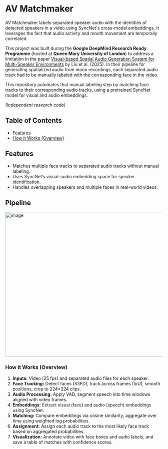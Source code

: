 # AV Matchmaker

AV Matchmaker labels separated speaker audio with the identities of detected speakers in a video using SyncNet's cross-modal embeddings. It leverages the fact that audio activity and mouth movement are temporally correlated.

This project was built during the **Google DeepMind Research Ready Programme** (hosted at **Queen Mary University of London**) to address a limitation in the paper [Visual-based Spatial Audio Generation System for Multi-Speaker Environments](https://arxiv.org/abs/2502.07538) by Liu et al. (2025). In their pipeline for generating spatialized audio from mono recordings, each separated audio track had to be manually labeled with the corresponding face in the video.

This repository automates that manual labeling step by matching face tracks to their corresponding audio tracks, using a pretrained SyncNet model for visual and audio embeddings.

*(Independent research code)*

## Table of Contents
- [Features](#features)
- [How it Works (Overview)](#how-it-works-overview)

## Features 
- Matches multiple face tracks to separated audio tracks without manual labeling.
- Uses SyncNet’s visual–audio embedding space for speaker identification.
- Handles overlapping speakers and multiple faces in real-world videos.

## Pipeline
<img width="633" height="463" alt="image" src="https://github.com/user-attachments/assets/eaf66d04-8398-4625-81c4-68c02127d459" />

### How it Works (Overview)

1. **Inputs:** Video (25 fps) and separated audio files for each speaker.  
2. **Face Tracking:** Detect faces (S3FD), track across frames (IoU), smooth positions, crop to 224×224 clips.  
3. **Audio Processing:** Apply VAD, segment speech into time windows aligned with video frames.  
4. **Embeddings:** Extract visual (face) and audio (speech) embeddings using SyncNet.  
5. **Matching:** Compare embeddings via cosine similarity, aggregate over time using weighted log probabilities.  
6. **Assignment:** Assign each audio track to the most likely face track based on aggregated probabilities.  
7. **Visualization:** Annotate video with face boxes and audio labels, and save a table of matches with confidence scores.
